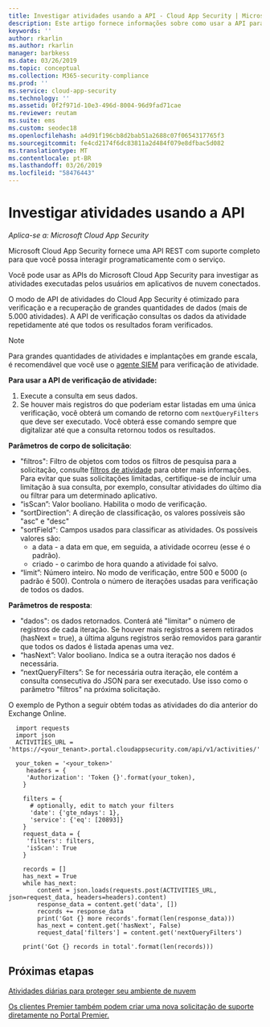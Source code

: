 ```yaml
---
title: Investigar atividades usando a API - Cloud App Security | Microsoft Docs
description: Este artigo fornece informações sobre como usar a API para investigar a atividade do usuário no Cloud App Security.
keywords: ''
author: rkarlin
ms.author: rkarlin
manager: barbkess
ms.date: 03/26/2019
ms.topic: conceptual
ms.collection: M365-security-compliance
ms.prod: ''
ms.service: cloud-app-security
ms.technology: ''
ms.assetid: 0f2f971d-10e3-496d-8004-96d9fad71cae
ms.reviewer: reutam
ms.suite: ems
ms.custom: seodec18
ms.openlocfilehash: a4d91f196cb8d2bab51a2688c07f0654317765f3
ms.sourcegitcommit: fe4cd2174f6dc83811a2d484f079e8dfbac5d082
ms.translationtype: MT
ms.contentlocale: pt-BR
ms.lasthandoff: 03/26/2019
ms.locfileid: "58476443"
---
```

# <a name="investigate-activities-using-the-api"></a>Investigar atividades usando a API

*Aplica-se a: Microsoft Cloud App Security*

Microsoft Cloud App Security fornece uma API REST com suporte completo para que você possa interagir programaticamente com o serviço.

Você pode usar as APIs do Microsoft Cloud App Security para investigar as atividades executadas pelos usuários em aplicativos de nuvem conectados. 

O modo de API de atividades do Cloud App Security é otimizado para verificação e a recuperação de grandes quantidades de dados (mais de 5.000 atividades). A API de verificação consultas os dados da atividade repetidamente até que todos os resultados foram verificados. 

> [!NOTE] 
> Para grandes quantidades de atividades e implantações em grande escala, é recomendável que você use o [agente SIEM](siem.md) para verificação de atividade.

**Para usar a API de verificação de atividade:**

1. Execute a consulta em seus dados.
1. Se houver mais registros do que poderiam estar listadas em uma única verificação, você obterá um comando de retorno com `nextQueryFilters` que deve ser executado. Você obterá esse comando sempre que digitalizar até que a consulta retornou todos os resultados.
 
 
**Parâmetros de corpo de solicitação**:
- "filtros": Filtro de objetos com todos os filtros de pesquisa para a solicitação, consulte [filtros de atividade](activity-filters.md) para obter mais informações. Para evitar que suas solicitações limitadas, certifique-se de incluir uma limitação à sua consulta, por exemplo, consultar atividades do último dia ou filtrar para um determinado aplicativo.
- “isScan”: Valor booliano. Habilita o modo de verificação.
- “sortDirection”: A direção de classificação, os valores possíveis são "asc" e "desc" 
- "sortField": Campos usados para classificar as atividades. Os possíveis valores são: 
    - a data - a data em que, em seguida, a atividade ocorreu (esse é o padrão).
    - criado - o carimbo de hora quando a atividade foi salvo.
- “limit”: Número inteiro. No modo de verificação, entre 500 e 5000 (o padrão é 500). Controla o número de iterações usadas para verificação de todos os dados. 

**Parâmetros de resposta**:
- "dados": os dados retornados. Conterá até "limitar" o número de registros de cada iteração. Se houver mais registros a serem retirados (hasNext = true), a última alguns registros serão removidos para garantir que todos os dados é listada apenas uma vez.
- “hasNext”: Valor booliano. Indica se a outra iteração nos dados é necessária.
- “nextQueryFilters”: Se for necessária outra iteração, ele contém a consulta consecutiva do JSON para ser executado. Use isso como o parâmetro "filtros" na próxima solicitação.

O exemplo de Python a seguir obtém todas as atividades do dia anterior do Exchange Online.

      import requests
      import json
      ACTIVITIES_URL = 'https://<your_tenant>.portal.cloudappsecurity.com/api/v1/activities/'
    
      your_token = '<your_token>'
         headers = {
         'Authorization': 'Token {}'.format(your_token),
        }
    
        filters = {
          # optionally, edit to match your filters
          'date': {'gte_ndays': 1},
          'service': {'eq': [20893]}
        }
        request_data = {
         'filters': filters,
         'isScan': True
        }
        
        records = []
        has_next = True
        while has_next:
            content = json.loads(requests.post(ACTIVITIES_URL, json=request_data, headers=headers).content)
            response_data = content.get('data', [])
            records += response_data
            print('Got {} more records'.format(len(response_data)))
            has_next = content.get('hasNext', False)
            request_data['filters'] = content.get('nextQueryFilters')
        
        print('Got {} records in total'.format(len(records)))
        
 
## <a name="next-steps"></a>Próximas etapas
[Atividades diárias para proteger seu ambiente de nuvem](daily-activities-to-protect-your-cloud-environment.md)   

[Os clientes Premier também podem criar uma nova solicitação de suporte diretamente no Portal Premier.](https://premier.microsoft.com/)  
  
